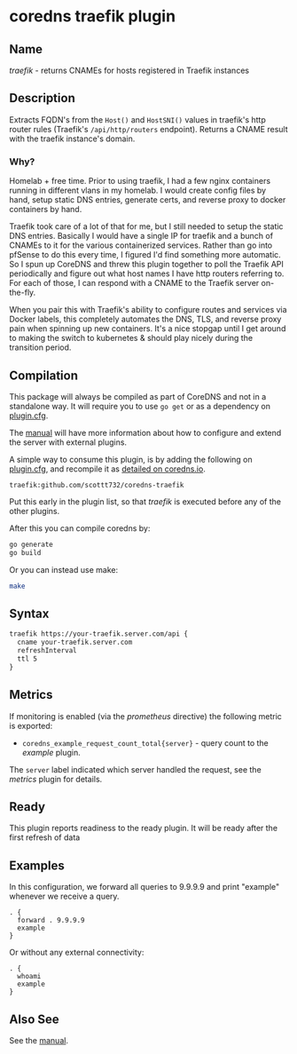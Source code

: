 # coredns traefik plugin

## Name

*traefik* - returns CNAMEs for hosts registered in Traefik instances

## Description

Extracts FQDN's from the `Host()` and `HostSNI()` values in traefik's http router rules (Traefik's `/api/http/routers` endpoint). Returns a CNAME result with the traefik instance's domain.

### Why?

Homelab + free time. Prior to using traefik, I had a few nginx containers running in different vlans in my homelab. 
I would create config files by hand, setup static DNS entries, generate certs, and reverse proxy to docker 
containers by hand. 

Traefik took care of a lot of that for me, but I still needed to setup the static DNS entries. Basically I would 
have a single IP for traefik and a bunch of CNAMEs to it for the various containerized services. Rather than go 
into pfSense to do this every time, I figured I'd find something more automatic. So I spun up CoreDNS and threw 
this plugin together to poll the Traefik API periodically and figure out what host names I have http routers 
referring to. For each of those, I can respond with a CNAME to the Traefik server on-the-fly. 

When you pair this with Traefik's ability to configure routes and services via Docker labels, this completely 
automates the DNS, TLS, and reverse proxy pain when spinning up new containers. It's a nice stopgap until I get 
around to making the switch to kubernetes & should play nicely during the transition period.

## Compilation

This package will always be compiled as part of CoreDNS and not in a standalone way. It will require you to use `go get` or as a dependency on [plugin.cfg](https://github.com/coredns/coredns/blob/master/plugin.cfg).

The [manual](https://coredns.io/manual/toc/#what-is-coredns) will have more information about how to configure and extend the server with external plugins.

A simple way to consume this plugin, is by adding the following on [plugin.cfg](https://github.com/coredns/coredns/blob/master/plugin.cfg), and recompile it as [detailed on coredns.io](https://coredns.io/2017/07/25/compile-time-enabling-or-disabling-plugins/#build-with-compile-time-configuration-file).

~~~
traefik:github.com/scottt732/coredns-traefik
~~~

Put this early in the plugin list, so that *traefik* is executed before any of the other plugins.

After this you can compile coredns by:

``` sh
go generate
go build
```

Or you can instead use make:

``` sh
make
```

## Syntax

~~~ txt
traefik https://your-traefik.server.com/api {
  cname your-traefik.server.com
  refreshInterval 
  ttl 5
}
~~~

## Metrics

If monitoring is enabled (via the *prometheus* directive) the following metric is exported:

* `coredns_example_request_count_total{server}` - query count to the *example* plugin.

The `server` label indicated which server handled the request, see the *metrics* plugin for details.

## Ready

This plugin reports readiness to the ready plugin. It will be ready after the first refresh of data

## Examples

In this configuration, we forward all queries to 9.9.9.9 and print "example" whenever we receive
a query.

~~~ corefile
. {
  forward . 9.9.9.9
  example
}
~~~

Or without any external connectivity:

~~~ corefile
. {
  whoami
  example
}
~~~

## Also See

See the [manual](https://coredns.io/manual).
